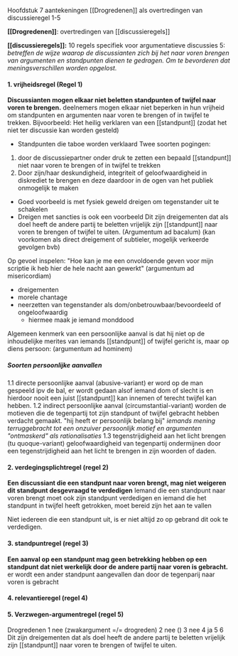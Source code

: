 Hoofdstuk 7 aantekeningen
[[Drogredenen]] als overtredingen van discussieregel 1-5

**[[Drogredenen]]**: overtredingen van [[discussieregels]]

**[[discussieregels]]:** 10 regels specifiek voor argumentatieve discussies
5: *betreffen de wijze waarop de discussianten zich bij het naar voren brengen van argumenten en standpunten dienen te gedragen. Om te bevorderen dat meningsverschillen worden opgelost.*

#### 1. vrijheidsregel (Regel 1)
**Discussianten mogen elkaar niet beletten standpunten of twijfel naar voren te brengen.**
deelnemers mogen elkaar niet beperken in hun vrijheid om standpunten en argumenten naar voren te brengen of in twijfel te trekken. 
Bijvoorbeeld: Het heilig verklaren van een [[standpunt]] (zodat het niet ter discussie kan worden gesteld) 
- Standpunten die taboe worden verklaard
Twee soorten pogingen:
1. door de discussiepartner onder druk te zetten een bepaald [[standpunt]] niet naar voren te brengen of in twijfel te trekken
2. Door zijn/haar deskundigheid, integriteit of geloofwaardigheid in diskrediet te brengen en deze daardoor in de ogen van het publiek onmogelijk te maken

- Goed voorbeeld is met fysiek geweld dreigen om tegenstander uit te schakelen
- Dreigen met sancties is ook een voorbeeld
Dit zijn dreigementen dat als doel heeft de andere  partij te beletten vrijelijk zijn [[standpunt]] naar voren te brengen of twijfel te uiten. (Argumentum ad bacalum)
(kan voorkomen als direct dreigement of subtieler, mogelijk verkeerde gevolgen bvb)

Op gevoel inspelen: "Hoe kan je me een onvoldoende geven voor mijn scriptie ik heb hier de hele nacht aan gewerkt" (argumentum ad misericordiam)

- dreigementen
- morele chantage
- neerzetten van tegenstander als dom/onbetrouwbaar/bevoordeeld of ongeloofwaardig
	- hiermee maak je iemand monddood

Algemeen kenmerk van een persoonlijke aanval is dat hij niet op de inhoudelijke merites van iemands [[standpunt]] of twijfel gericht is, maar op diens persoon: (argumentum ad hominem)
##### Soorten persoonlijke aanvallen
1.1 directe persoonlijke aanval (abusive-variant)
	er word op de man gespeeld ipv de bal, er wordt gedaan alsof iemand dom of slecht is en hierdoor nooit een juist [[standpunt]] kan innemen of terecht twijfel kan hebben.
1.2 indirect persoonlijke aanval (circumstantial-variant)
	worden de motieven die de tegenpartij tot zijn standpunt of twijfel gebracht hebben verdacht gemaakt. "hij heeft er persoonlijk belang bij"
	*iemands mening terruggebracht tot een onzuiver persoonlijk motief en argumenten "ontmaskerd" als rationalisaties*
1.3 tegenstrijdigheid aan het licht brengen (tu quoque-variant)
	geloofwaardigheid van tegenpartij ondermijnen door een tegenstrijdigheid aan het licht te brengen in zijn woorden of daden.
	

#### 2. verdegingsplichtregel (regel 2)
**Een discussiant die een standpunt naar voren brengt, mag niet weigeren dit standpunt desgevraagd te verdedigen**
Iemand die een standpunt naar voren brengt moet ook zijn standpunt verdedigen en iemand die het standpunt in twijfel heeft getrokken, moet bereid zijn het aan te vallen

Niet iedereen die een standpunt uit, is er niet altijd zo op gebrand dit ook te verdedigen.


#### 3. standpuntregel (regel 3)
**Een aanval op een standpunt mag geen betrekking hebben op een standpunt dat niet werkelijk door de andere partij naar voren is gebracht.**
er wordt een ander standpunt aangevallen dan door de tegenparij naar voren is gebracht


#### 4. relevantieregel (regel 4)


#### 5. Verzwegen-argumentregel (regel 5)




Drogredenen 
1 nee (zwakargument =/= drogreden)
2 nee ()
3 nee
4 ja
5 
6 Dit zijn dreigementen dat als doel heeft de andere  partij te beletten vrijelijk zijn [[standpunt]] naar voren te brengen of twijfel te uiten. 

